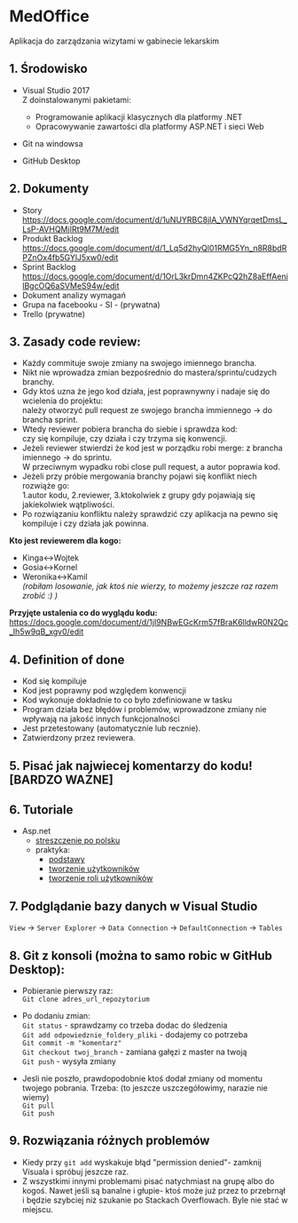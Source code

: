 # MedOffice
Aplikacja do zarządzania wizytami w gabinecie lekarskim

## 1. Środowisko
- Visual Studio 2017<br/>
  Z doinstalowanymi pakietami: 
  - Programowanie aplikacji klasycznych dla platformy .NET
  - Opracowywanie zawartości dla platformy ASP.NET i sieci Web

- Git na windowsa
- GitHub Desktop

## 2. Dokumenty
- Story<br>
https://docs.google.com/document/d/1uNUYRBC8jlA_VWNYqrqetDmsL_LsP-AVHQMjIRt9M7M/edit
- Produkt Backlog<br>
https://docs.google.com/document/d/1_Lq5d2hyQl01RMG5Yn_n8R8bdRPZnOx4fb5GYlJ5xw0/edit
- Sprint Backlog<br>
https://docs.google.com/document/d/1OrL3krDmn4ZKPcQ2hZ8aEffAenilBgcOQ6aSVMeS94w/edit
- Dokument analizy wymagań
- Grupa na facebooku - SI - (prywatna)
- Trello (prywatne)

## 3. Zasady code review:
- Każdy commituje swoje zmiany na swojego imiennego brancha.
- Nikt nie wprowadza zmian bezpośrednio do mastera/sprintu/cudzych branchy.
- Gdy ktoś uzna że jego kod działa, jest poprawnywny i nadaje się do wcielenia do projektu:<br>
  należy otworzyć pull request ze swojego brancha immiennego -> do brancha sprint.
- Wtedy reviewer pobiera brancha do siebie i sprawdza kod:<br>
  czy się kompiluje, czy działa i czy trzyma się konwencji.
- Jeżeli reviewer stwierdzi że kod jest w porządku robi merge: z brancha imiennego ->  do sprintu.<br>
  W przeciwnym wypadku robi close pull request, a autor poprawia kod.
- Jeżeli przy próbie mergowania branchy pojawi się konflikt niech rozwiąże go:<br>
  1.autor kodu, 2.reviewer, 3.ktokolwiek z grupy gdy pojawiają się jakiekolwiek wątpliwości.
- Po rozwiązaniu konfliktu należy sprawdzić czy aplikacja na pewno się kompiluje i czy działa jak powinna.


**Kto jest reviewerem dla kogo:**<br/>
- Kinga<->Wojtek
- Gosia<->Kornel
- Weronika<->Kamil<br/>
*(robiłam losowanie, jak ktoś nie wierzy, to możemy jeszcze raz razem zrobić :) )*

**Przyjęte ustalenia co do wyglądu kodu:** <br>
https://docs.google.com/document/d/1jI9NBwEGcKrm57fBraK6lldwR0N2Qc_Ih5w9qB_xgv0/edit

## 4. Definition of done
- Kod się kompiluje
- Kod jest poprawny pod względem konwencji
- Kod wykonuje dokładnie to co było zdefiniowane w tasku
- Program działa bez błędów i problemów, wprowadzone zmiany nie wpływają na jakość innych funkcjonalności
- Jest przetestowany (automatycznie lub recznie).
- Zatwierdzony przez reviewera.

## 5. Pisać jak najwiecej komentarzy do kodu! [BARDZO WAŻNE]

## 6. Tutoriale
- Asp.net
  - [streszczenie po polsku](http://kurs.aspnetmvc.pl/MVC/)
  - praktyka:
    - [podstawy](https://docs.microsoft.com/en-us/aspnet/mvc/overview/getting-started/introduction/index)
    - [tworzenie użytkowników](https://docs.microsoft.com/en-us/aspnet/mvc/overview/security/create-an-aspnet-mvc-5-web-app-with-email-confirmation-and-password-reset)
    - [tworzenie roli użytkowników](https://code.msdn.microsoft.com/ASPNET-MVC-5-Security-And-44cbdb97)

## 7. Podglądanie bazy danych w Visual Studio
`View` -> `Server Explorer` -> `Data Connection` -> `DefaultConnection` -> `Tables` <br/>

## 8. Git z konsoli (można to samo robic w GitHub Desktop):

- Pobieranie pierwszy raz:<br/>
`Git clone adres_url_repozytorium`

- Po dodaniu zmian:<br/>
`Git status` - sprawdzamy co trzeba dodac do śledzenia<br/>
`Git add odpowiedznie_foldery_pliki` - dodajemy co potrzeba<br/>
`Git commit -m "komentarz"`<br/>
`Git checkout twoj_branch` - zamiana gałęzi z master na twoją<br/>
`Git push` - wysyła zmiany<br/>

- Jesli nie poszło, prawdopodobnie ktoś dodał zmiany od momentu twojego pobrania. Trzeba: (to jeszcze uszczegółowimy, narazie nie wiemy)<br/>
`Git pull`<br/>
`Git push`

## 9. Rozwiązania różnych problemów
- Kiedy przy `git add` wyskakuje błąd "permission denied"- zamknij Visuala i spróbuj jeszcze raz.
- Z wszystkimi innymi problemami pisać natychmiast na grupę albo do kogoś. Nawet jeśli są banalne i głupie- ktoś może już przez to przebrnął i będzie szybciej niż szukanie po Stackach Overflowach. Byle nie stać w miejscu.
